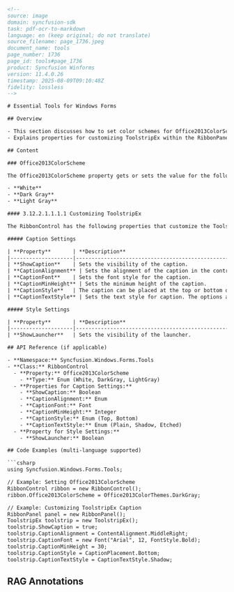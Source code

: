 ```html
<!--
source: image
domain: syncfusion-sdk
task: pdf-ocr-to-markdown
language: en (keep original; do not translate)
source_filename: page_1736.jpeg
document_name: tools
page_number: 1736
page_id: tools#page_1736
product: Syncfusion Winforms
version: 11.4.0.26
timestamp: 2025-08-09T09:10:48Z
fidelity: lossless
-->

# Essential Tools for Windows Forms

## Overview

- This section discusses how to set color schemes for Office2013ColorScheme.
- Explains properties for customizing ToolstripEx within the RibbonPanel.

## Content

### Office2013ColorScheme

The Office2013ColorScheme property gets or sets the value for the following color schemes:

- **White**
- **Dark Gray**
- **Light Gray**

#### 3.12.2.1.1.1.1 Customizing ToolstripEx

The RibbonControl has the following properties that customize the ToolstripEx added to the Ribbon Panel:

##### Caption Settings

| **Property**       | **Description**                                                                 |
|--------------------|---------------------------------------------------------------------------------|
| **ShowCaption**    | Sets the visibility of the caption.                                            |
| **CaptionAlignment** | Sets the alignment of the caption in the control.                             |
| **CaptionFont**    | Sets the font style for the caption.                                           |
| **CaptionMinHeight** | Sets the minimum height of the caption.                                     |
| **CaptionStyle**   | The caption can be placed at the top or bottom of the ToolstripEx using this property. The values are: <br> • **Top** <br> • **Bottom** |
| **CaptionTextStyle** | Sets the text style for caption. The options are: <br> • **Plain** <br> • **Shadow** <br> • **Etched** |

##### Style Settings

| **Property**       | **Description**                                                                 |
|--------------------|---------------------------------------------------------------------------------|
| **ShowLauncher**   | Sets the visibility of the launcher.                                           |

## API Reference (if applicable)

- **Namespace:** Syncfusion.Windows.Forms.Tools
- **Class:** RibbonControl
  - **Property:** Office2013ColorScheme
    - **Type:** Enum (White, DarkGray, LightGray)
  - **Properties for Caption Settings:**
    - **ShowCaption:** Boolean
    - **CaptionAlignment:** Enum
    - **CaptionFont:** Font
    - **CaptionMinHeight:** Integer
    - **CaptionStyle:** Enum (Top, Bottom)
    - **CaptionTextStyle:** Enum (Plain, Shadow, Etched)
  - **Property for Style Settings:**
    - **ShowLauncher:** Boolean

## Code Examples (multi-language supported)

```csharp
using Syncfusion.Windows.Forms.Tools;

// Example: Setting Office2013ColorScheme
RibbonControl ribbon = new RibbonControl();
ribbon.Office2013ColorScheme = Office2013ColorThemes.DarkGray;

// Example: Customizing ToolstripEx Caption
RibbonPanel panel = new RibbonPanel();
ToolstripEx toolstrip = new ToolstripEx();
toolstrip.ShowCaption = true;
toolstrip.CaptionAlignment = ContentAlignment.MiddleRight;
toolstrip.CaptionFont = new Font("Arial", 12, FontStyle.Bold);
toolstrip.CaptionMinHeight = 30;
toolstrip.CaptionStyle = CaptionPlacement.Bottom;
toolstrip.CaptionTextStyle = CaptionTextStyle.Shadow;
```

## RAG Annotations

<!-- tags: [WinForms, RibbonControl, ToolstripEx, Office2013ColorScheme, CaptionSettings, StyleSettings] keywords: [Syncfusion, Windows Forms, Office Theme, Customization, Launcher, ToolstripEx] -->
```